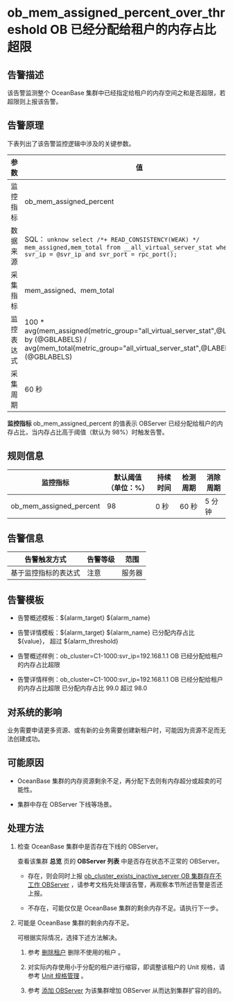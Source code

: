 ob_mem_assigned_percent_over_threshold
OB 已经分配给租户的内存占比超限 
==============================================================================



**告警描述** 
-----------------------------

该告警监测整个 OceanBase 集群中已经指定给租户的内存空间之和是否超限，若超限则上报该告警。

告警原理 
-------------------------

下表列出了该告警监控逻辑中涉及的关键参数。


|  参数   |                                                                                                    值                                                                                                     |
|-------|----------------------------------------------------------------------------------------------------------------------------------------------------------------------------------------------------------|
| 监控指标  | ob_mem_assigned_percent                                                                                                                                                                                  |
| 数据来源  | SQL： ```unknow select /*+ READ_CONSISTENCY(WEAK) */ mem_assigned,mem_total from __all_virtual_server_stat where svr_ip = @svr_ip and svr_port = rpc_port(); ```  |
| 采集指标  | mem_assigned、mem_total                                                                                                                                                                                   |
| 监控表达式 | 100 \* avg(mem_assigned{metric_group="all_virtual_server_stat",@LABELS}) by (@GBLABELS) / avg(mem_total{metric_group="all_virtual_server_stat",@LABELS}) by (@GBLABELS)                                  |
| 采集周期  | 60 秒                                                                                                                                                                                                     |



**监控指标** ob_mem_assigned_percent 的值表示 OBServer 已经分配给租户的内存占比，当内存占比高于阈值（默认为 98%）时触发告警。

**规则信息** 
-----------------------------



|          监控指标           | 默认阈值（单位：%） | 持续时间 | 检测周期 | 消除周期 |
|-------------------------|------------|------|------|------|
| ob_mem_assigned_percent | 98         | 0 秒  | 60 秒 | 5 分钟 |



**告警信息** 
-----------------------------



|   告警触发方式   | 告警等级 | 范围  |
|------------|------|-----|
| 基于监控指标的表达式 | 注意   | 服务器 |



**告警模板** 
-----------------------------

* 告警概述模板：${alarm_target} ${alarm_name}

  

* 告警详情模板：${alarm_target} ${alarm_name} 已分配内存占比 ${value}， 超过 ${alarm_threshold}

  

* 告警概述样例：ob_cluster=C1-1000:svr_ip=192.168.1.1 OB 已经分配给租户的内存占比超限

  

* 告警详情样例：ob_cluster=C1-1000:svr_ip=192.168.1.1 OB 已经分配给租户的内存占比超限 已分配内存占比 99.0 超过 98.0

  




**对系统的影响** 
-------------------------------

业务需要申请更多资源、或有新的业务需要创建新租户时，可能因为资源不足而无法创建成功。

**可能原因** 
-----------------------------

* OceanBase 集群的内存资源剩余不足，再分配下去则有内存超分或超卖的可能性。

  

* 集群中存在 OBServer 下线等场景。

  




处理方法 
-------------------------

1. 检查 OceanBase 集群中是否存在下线的 OBServer。

   查看该集群 **总览** 页的 **OBServer 列表** 中是否存在状态不正常的 OBServer。
   * 存在，则会同时上报 [ob_cluster_exists_inactive_server OB 集群存在不工作 OBServer](../2.ob-alert/3.ob_cluster_exists_inactive_server-ob-the-cluster-is-not-working.md) ，请参考文档先处理该告警，再观察本节所述告警是否还上报。

     
   
   * 不存在，可能仅仅是 OceanBase 集群的剩余内存不足。请执行下一步。

     
   

   

2. 可能是 OceanBase 集群的剩余内存不足。

   可根据实际情况，选择下述方法解决。
   1. 参考 [删除租户](t2071086.html#topic-2071086) 删除不使用的租户 。

      
   
   2. 对实际内存使用小于分配的租户进行缩容，即调整该租户的 Unit 规格，请参考 [Unit 规格管理](../../3.ob-cloud-platform/5.manage-tenants/2.basic-tenant-operations/3.unit-specification-management.md) 。

      
   
   3. 参考 [添加 OBServer](t2009277.html#topic-2009277) 为该集群增加 OBServer 从而达到集群扩容的目的。

      
   

   




